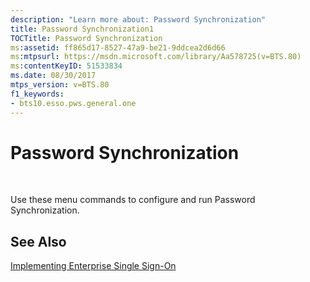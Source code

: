```yaml
---
description: "Learn more about: Password Synchronization"
title: Password Synchronization1
TOCTitle: Password Synchronization
ms:assetid: ff865d17-8527-47a9-be21-9ddcea2d6d66
ms:mtpsurl: https://msdn.microsoft.com/library/Aa578725(v=BTS.80)
ms:contentKeyID: 51533834
ms.date: 08/30/2017
mtps_version: v=BTS.80
f1_keywords:
- bts10.esso.pws.general.one
---
```


# Password Synchronization

 

Use these menu commands to configure and run Password Synchronization.

## See Also

[Implementing Enterprise Single Sign-On](https://msdn.microsoft.com/library/aa558712\(v=bts.80\))

